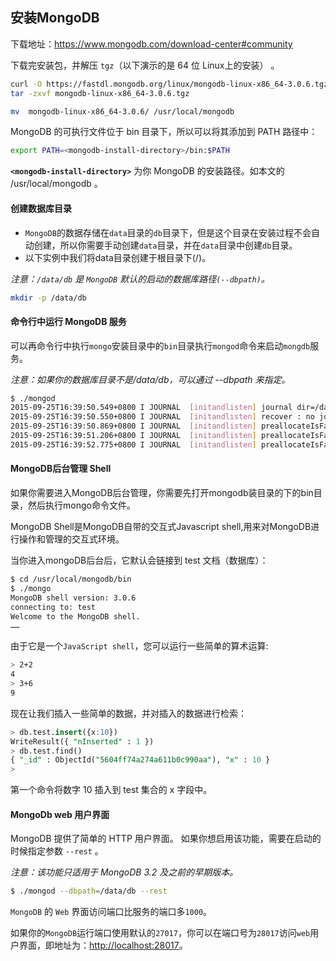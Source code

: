 ## 安装MongoDB

下载地址：https://www.mongodb.com/download-center#community

下载完安装包，并解压 `tgz`（以下演示的是 64 位 Linux上的安装） 。
```bash
curl -O https://fastdl.mongodb.org/linux/mongodb-linux-x86_64-3.0.6.tgz    # 下载
tar -zxvf mongodb-linux-x86_64-3.0.6.tgz                                   # 解压

mv  mongodb-linux-x86_64-3.0.6/ /usr/local/mongodb                         # 将解压包拷贝到指定目录
```

MongoDB 的可执行文件位于 bin 目录下，所以可以将其添加到 PATH 路径中：
```bash
export PATH=<mongodb-install-directory>/bin:$PATH
```
__`<mongodb-install-directory>`__  为你 MongoDB 的安装路径。如本文的 /usr/local/mongodb 。


#### 创建数据库目录

* `MongoDB`的数据存储在`data`目录的`db`目录下，但是这个目录在安装过程不会自动创建，所以你需要手动创建`data`目录，并在`data`目录中创建`db`目录。
* 以下实例中我们将data目录创建于根目录下(/)。

_注意：`/data/db` 是 `MongoDB` 默认的启动的数据库路径`(--dbpath)`。_

```bash
mkdir -p /data/db
```

#### 命令行中运行 MongoDB 服务

可以再命令行中执行`mongo`安装目录中的`bin`目录执行`mongod`命令来启动`mongdb`服务。

_注意：如果你的数据库目录不是/data/db，可以通过 --dbpath 来指定。_

```bash
$ ./mongod
2015-09-25T16:39:50.549+0800 I JOURNAL  [initandlisten] journal dir=/data/db/journal
2015-09-25T16:39:50.550+0800 I JOURNAL  [initandlisten] recover : no journal files present, no recovery needed
2015-09-25T16:39:50.869+0800 I JOURNAL  [initandlisten] preallocateIsFaster=true 3.16
2015-09-25T16:39:51.206+0800 I JOURNAL  [initandlisten] preallocateIsFaster=true 3.52
2015-09-25T16:39:52.775+0800 I JOURNAL  [initandlisten] preallocateIsFaster=true 7.7
```

#### MongoDB后台管理 Shell

如果你需要进入MongoDB后台管理，你需要先打开mongodb装目录的下的bin目录，然后执行mongo命令文件。

MongoDB Shell是MongoDB自带的交互式Javascript shell,用来对MongoDB进行操作和管理的交互式环境。

当你进入mongoDB后台后，它默认会链接到 test 文档（数据库）：

```bash
$ cd /usr/local/mongodb/bin
$ ./mongo
MongoDB shell version: 3.0.6
connecting to: test
Welcome to the MongoDB shell.
……
```
由于它是一个`JavaScript shell`，您可以运行一些简单的算术运算:
```bash
> 2+2
4
> 3+6
9
```
现在让我们插入一些简单的数据，并对插入的数据进行检索：
```sql
> db.test.insert({x:10})
WriteResult({ "nInserted" : 1 })
> db.test.find()
{ "_id" : ObjectId("5604ff74a274a611b0c990aa"), "x" : 10 }
>
```
第一个命令将数字 10 插入到 test 集合的 x 字段中。

#### MongoDb web 用户界面

MongoDB 提供了简单的 HTTP 用户界面。 如果你想启用该功能，需要在启动的时候指定参数 `--rest` 。

_注意：该功能只适用于 MongoDB 3.2 及之前的早期版本。_

```bash
$ ./mongod --dbpath=/data/db --rest
```

`MongoDB` 的 `Web` 界面访问端口比服务的端口多`1000`。

如果你的`MongoDB`运行端口使用默认的`27017`，你可以在端口号为`28017`访问`web`用户界面，即地址为：[http://localhost:28017](http://localhost:28017)。
